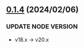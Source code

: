 ## [0.1.4](https://github.com/reiji1020/ccl-component-kit4svelte/compare/0.1.2...0.1.2-a) (2024/02/06)

### UPDATE NODE VERSION

* v18.x -> v20.x